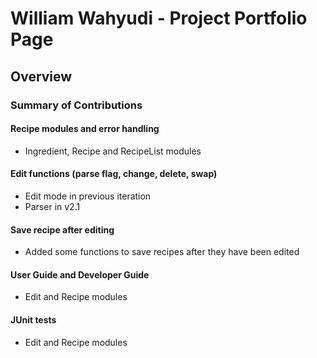 # William Wahyudi - Project Portfolio Page

## Overview

### Summary of Contributions
#### Recipe modules and error handling
  - Ingredient, Recipe and RecipeList modules
#### Edit functions (parse flag, change, delete, swap)
  - Edit mode in previous iteration
  - Parser in v2.1
#### Save recipe after editing
  - Added some functions to save recipes after they have been edited
#### User Guide and Developer Guide
  - Edit and Recipe modules
#### JUnit tests
- Edit and Recipe modules